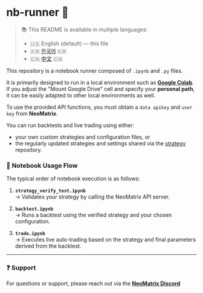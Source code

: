 # nb-runner 🚀

> 📚 This README is available in multiple languages:  
> - 🇺🇸 English (default) — this file  
> - 🇰🇷 [한국어](./README_KOR.md) 🇰🇷  
> - 🇨🇳 [中文](./README_CHN.md) 🇨🇳  

This repository is a notebook runner composed of `.ipynb` and `.py` files.

It is primarily designed to run in a local environment such as [**Google Colab**](https://colab.research.google.com).  
If you adjust the "Mount Google Drive" cell and specify your **personal path**, it can be easily adapted to other local environments as well.

To use the provided API functions, you must obtain a `data apikey` and `user key` from **NeoMatrix**.

You can run backtests and live trading using either:  
- your own custom strategies and configuration files, or  
- the regularly updated strategies and settings shared via the [strategy](https://github.com/NeoMatrixAI/strategy) repository.

### 📘 Notebook Usage Flow

The typical order of notebook execution is as follows:

1. **`strategy_verify_test.ipynb`**  
   → Validates your strategy by calling the NeoMatrix API server.

2. **`backtest.ipynb`**  
   → Runs a backtest using the verified strategy and your chosen configuration.

3. **`trade.ipynb`**  
   → Executes live auto-trading based on the strategy and final parameters derived from the backtest.

---
### ❓ Support

For questions or support, please reach out via the [**NeoMatrix Discord**](https://discord.gg/n6tMdrse)
